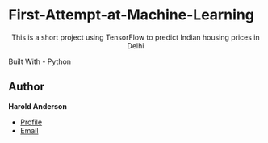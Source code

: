 # First-Attempt-at-Machine-Learning
<p align="Center">This is a short project using TensorFlow to predict Indian housing prices in Delhi<p/>
Built With
- Python

## Author

**Harold Anderson**

- [Profile](https://github.com/duskybadger)
- [Email](mailto:harold8041@yahoo.com)
